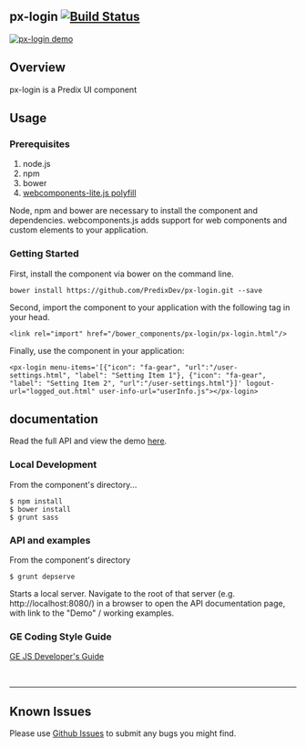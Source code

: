 px-login [![Build Status](https://travis-ci.org/PredixDev/px-login.svg?branch=master)](https://travis-ci.org/PredixDev/px-login)
-----------------------------------------------

[![px-login demo](px-login.png?raw=true)](https://predixdev.github.io/px-login)

## Overview

px-login is a Predix UI component


## Usage

### Prerequisites
1. node.js
2. npm
3. bower
4. [webcomponents-lite.js polyfill](https://github.com/webcomponents/webcomponentsjs)

Node, npm and bower are necessary to install the component and dependencies. webcomponents.js adds support for web components and custom elements to your application.

### Getting Started

First, install the component via bower on the command line.

```
bower install https://github.com/PredixDev/px-login.git --save
```

Second, import the component to your application with the following tag in your head.

```
<link rel="import" href="/bower_components/px-login/px-login.html"/>
```

Finally, use the component in your application:

```
<px-login menu-items='[{"icon": "fa-gear", "url":"/user-settings.html", "label": "Setting Item 1"}, {"icon": "fa-gear", "label": "Setting Item 2", "url":"/user-settings.html"}]' logout-url="logged_out.html" user-info-url="userInfo.js"></px-login>
```

## documentation

Read the full API and view the demo [here](https://predixdev.github.io/px-login/).


### Local Development
From the component's directory...

```
$ npm install
$ bower install
$ grunt sass
```

### API and examples

From the component's directory

```
$ grunt depserve
```

Starts a local server. Navigate to the root of that server (e.g. http://localhost:8080/) in a browser to open the API documentation page, with link to the "Demo" / working examples.


### GE Coding Style Guide
[GE JS Developer's Guide](https://github.com/GeneralElectric/javascript)

<br />
<hr />

## Known Issues

Please use [Github Issues](https://github.com/PredixDev/px-login/issues) to submit any bugs you might find.
